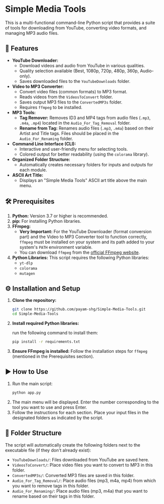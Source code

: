 # Simple Media Tools

<p align="center">
  </p>

This is a multi-functional command-line Python script that provides a suite of tools for downloading from YouTube, converting video formats, and managing MP3 audio files.

## 🚀 Features

* **YouTube Downloader:**
    * Download videos and audio from YouTube in various qualities.
    * Quality selection available (Best, 1080p, 720p, 480p, 360p, Audio-only).
    * Saves downloaded files to the `YouTubeDownloads` folder.
* **Video to MP3 Converter:**
    * Convert video files (common formats) to MP3 format.
    * Reads videos from the `VideosToConvert` folder.
    * Saves output MP3 files to the `ConvertedMP3s` folder.
    * Requires `ffmpeg` to be installed.
* **MP3 Tools:**
    * **Tag Remover:** Removes ID3 and MP4 tags from audio files (`.mp3`, `.m4a`, `.mp4`) located in the `Audio_For_Tag_Removal` folder.
    * **Rename from Tag:** Renames audio files (`.mp3`, `.m4a`) based on their Artist and Title tags. Files should be placed in the `Audio_For_Renaming` folder.
* **Command Line Interface (CLI):**
    * Interactive and user-friendly menu for selecting tools.
    * Colored output for better readability (using the `colorama` library).
* **Organized Folder Structure:**
    * Automatically creates necessary folders for inputs and outputs for each module.
* **ASCII Art Title:**
    * Displays an "Simple Media Tools" ASCII art title above the main menu.

## 🛠 Prerequisites

1.  **Python:** Version 3.7 or higher is recommended.
2.  **pip:** For installing Python libraries.
3.  **FFmpeg:**
    * **Very Important:** For the YouTube Downloader (format conversion part) and the Video to MP3 Converter tool to function correctly, `ffmpeg` must be installed on your system and its path added to your system's `PATH` environment variable.
    * You can download `ffmpeg` from the [official FFmpeg website](https://ffmpeg.org/download.html).
4.  **Python Libraries:** This script requires the following Python libraries:
    * `yt-dlp`
    * `colorama`
    * `mutagen`

## ⚙️ Installation and Setup

1.  **Clone the repository:**
    ```bash
    git clone https://github.com/payam-shg/Simple-Media-Tools.git
    cd Simple-Media-Tools
    ```

2.  **Install required Python libraries:**

    run the following command to install them:
    ```bash
    pip install -r requirements.txt
    ```

3.  **Ensure FFmpeg is installed:** Follow the installation steps for `ffmpeg` (mentioned in the Prerequisites section).

## ▶️ How to Use

1.  Run the main script:
    ```bash
    python app.py
    ```
2.  The main menu will be displayed. Enter the number corresponding to the tool you want to use and press Enter.
3.  Follow the instructions for each section. Place your input files in the designated folders as indicated by the script.

## 📁 Folder Structure

The script will automatically create the following folders next to the executable file (if they don't already exist):

* `YouTubeDownloads/`: Files downloaded from YouTube are saved here.
* `VideosToConvert/`: Place video files you want to convert to MP3 in this folder.
* `ConvertedMP3s/`: Converted MP3 files are saved in this folder.
* `Audio_For_Tag_Removal/`: Place audio files (mp3, m4a, mp4) from which you want to remove tags in this folder.
* `Audio_For_Renaming/`: Place audio files (mp3, m4a) that you want to rename based on their tags in this folder.
